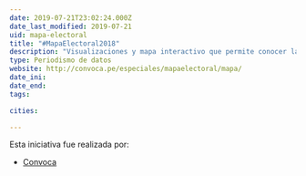 ```yaml
---
date: 2019-07-21T23:02:24.000Z
date_last_modified: 2019-07-21
uid: mapa-electoral
title: "#MapaElectoral2018"
description: "Visualizaciones y mapa interactivo que permite conocer la participación de organizaciones políticas por región, partidos políticos y movimientos regionales en el Perú."
type: Periodismo de datos
website: http://convoca.pe/especiales/mapaelectoral/mapa/
date_ini: 
date_end: 
tags:

cities: 

---
```


Esta iniciativa fue realizada por:

- [Convoca](/i/convoca.html)
